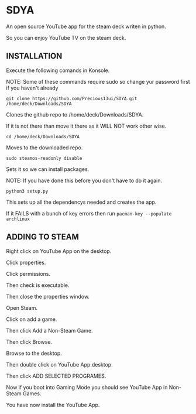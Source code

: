 # SDYA
An open source YouTube app for the steam deck writen in python.

So you can enjoy YouTube TV on the steam deck.

## INSTALLATION
Execute the following comands in Konsole.

NOTE: Some of these commands require sudo so change yur password first if you haven't already
```
git clone https://github.com/Precious13ui/SDYA.git /home/deck/Downloads/SDYA
```
Clones the github repo to /home/deck/Downloads/SDYA.

If it is not there than move it there as it WILL NOT work other wise.

```
cd /home/deck/Downloads/SDYA
```
Moves to the downloaded repo.
```
sudo steamos-readonly disable
```
Sets it so we can install packages.

NOTE: If you have done this before you don't have to do it again.
```
python3 setup.py
```
This sets up all the dependencys needed and creates the app.

If it FAILS with a bunch of key errors then run ```pacman-key --populate archlinux```

## ADDING TO STEAM
Right click on YouTube App on the desktop.

Click properties.

Click permissions.

Then check is executable.

Then close the properties window.

Open Steam.

Click on add a game.

Then click Add a Non-Steam Game.

Then click Browse.

Browse to the desktop.

Then double click on YouTube App.desktop.

Then click ADD SELECTED PROGRAMES.

Now if you boot into Gaming Mode you should see YouTube App in Non-Steam Games.

You have now install the YouTube App.
